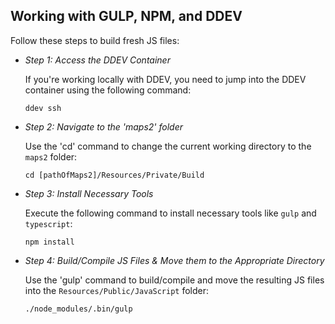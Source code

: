 ## Working with GULP, NPM, and DDEV

Follow these steps to build fresh JS files:

- *Step 1: Access the DDEV Container*

  If you're working locally with DDEV, you need to jump into the DDEV container
  using the following command:

  ```
  ddev ssh
  ```

- *Step 2: Navigate to the 'maps2' folder*

  Use the 'cd' command to change the current working directory to the `maps2`
  folder:

  ```
  cd [pathOfMaps2]/Resources/Private/Build
  ```

- *Step 3: Install Necessary Tools*

  Execute the following command to install necessary tools like `gulp`
  and `typescript`:

  ```
  npm install
  ```

- *Step 4: Build/Compile JS Files & Move them to the Appropriate Directory*

  Use the 'gulp' command to build/compile and move the resulting JS files into
  the `Resources/Public/JavaScript` folder:

  ```
  ./node_modules/.bin/gulp
  ```
